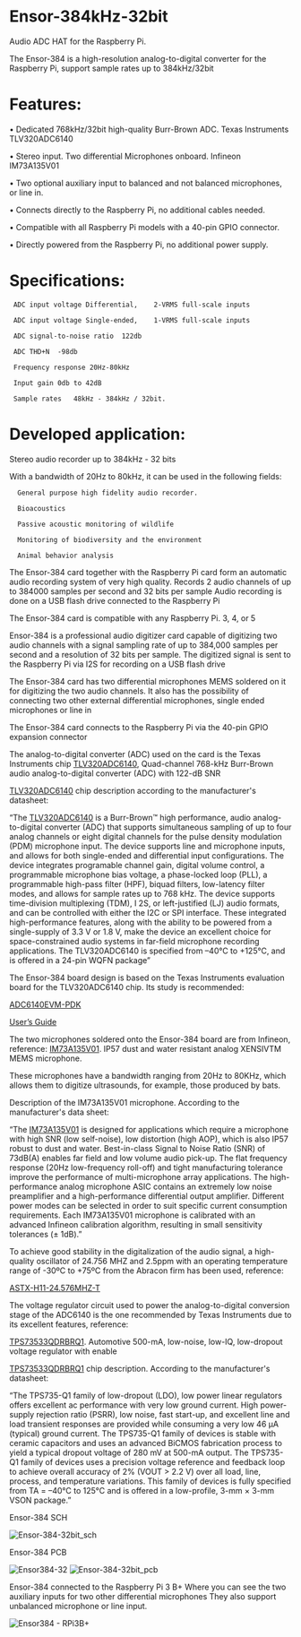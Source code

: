 # Ensor-384kHz-32bit

Audio ADC HAT for the Raspberry Pi.

The Ensor-384 is a high-resolution analog-to-digital converter for the Raspberry Pi, support sample rates up to 384kHz/32bit

# Features:

•	Dedicated 768kHz/32bit high-quality Burr-Brown ADC. Texas Instruments TLV320ADC6140

•	Stereo input. Two differential Microphones onboard. Infineon IM73A135V01

•	Two optional auxiliary input to balanced and not balanced microphones, or line in.

•	Connects directly to the Raspberry Pi, no additional cables needed.

•	Compatible with all Raspberry Pi models with a 40-pin GPIO connector.

•	Directly powered from the Raspberry Pi, no additional power supply.


# Specifications:


     ADC input voltage Differential,  	2-VRMS full-scale inputs	

     ADC input voltage Single-ended, 	1-VRMS full-scale inputs	

     ADC signal-to-noise ratio	122db	

     ADC THD+N	-98db	

     Frequency response	20Hz-80kHz	

     Input gain	0db to 42dB	

     Sample rates	48kHz - 384kHz / 32bit.	


# Developed application:

Stereo audio recorder up to 384kHz - 32 bits

With a bandwidth of 20Hz to 80kHz, it can be used in the following fields:


      General purpose high fidelity audio recorder.

      Bioacoustics

      Passive acoustic monitoring of wildlife

      Monitoring of biodiversity and the environment

      Animal behavior analysis


The Ensor-384 card together with the Raspberry Pi card form an automatic audio recording system of very high quality.
Records 2 audio channels of up to 384000 samples per second and 32 bits per sample
Audio recording is done on a USB flash drive connected to the Raspberry Pi

The Ensor-384 card is compatible with any Raspberry Pi. 3, 4, or 5

Ensor-384 is a professional audio digitizer card capable of digitizing two audio channels with a signal sampling rate of up to 384,000 samples per second and a resolution of 32 bits per sample. The digitized signal is sent to the Raspberry Pi via I2S for recording on a USB flash drive

The Ensor-384 card has two differential microphones MEMS soldered on it for digitizing the two audio channels. It also has the possibility of connecting two other external differential microphones, single ended microphones or line in


The Ensor-384 card connects to the Raspberry Pi via the 40-pin GPIO expansion connector

The analog-to-digital converter (ADC) used on the card is the Texas Instruments chip
[TLV320ADC6140](https://www.ti.com/product/TLV320ADC6140), Quad-channel 768-kHz Burr-Brown audio analog-to-digital converter (ADC) with 122-dB SNR

[TLV320ADC6140](https://www.ti.com/product/TLV320ADC6140) chip description according to the manufacturer's datasheet:


“The [TLV320ADC6140](https://www.ti.com/product/TLV320ADC6140) is a Burr-Brown™ high performance, audio analog-to-digital converter (ADC) that supports simultaneous sampling of up to four analog channels or eight digital channels for the pulse density modulation (PDM) microphone input. The device supports line and microphone inputs, and allows for both single-ended and differential input configurations. The device integrates programable channel gain, digital volume control, a programmable microphone bias voltage, a phase-locked loop (PLL), a programmable high-pass filter (HPF), biquad filters, low-latency filter modes, and allows for sample rates up to 768 kHz. The device supports time-division multiplexing (TDM), I 2S, or left-justified (LJ) audio formats, and can be controlled with either the I2C or SPI interface. These integrated high-performance features, along with the ability to be powered from a single-supply of 3.3 V or 1.8 V, make the device an excellent choice for space-constrained audio systems in far-field microphone recording applications. The TLV320ADC6140 is specified from –40°C to +125°C, and is offered in a 24-pin WQFN package”


The Ensor-384 board design is based on the Texas Instruments evaluation board
for the TLV320ADC6140 chip. Its study is recommended:

[ADC6140EVM-PDK](https://www.ti.com/tool/ADC6140EVM-PDK)

[User’s Guide](https://www.ti.com/lit/ug/sbau335/sbau335.pdf?ts=1729872619393&ref_url=https%253A%252F%252Fwww.ti.com%252Ftool%252FADC6140EVM-PDK)


The two microphones soldered onto the Ensor-384 board are from Infineon, reference:
[IM73A135V01](https://www.infineon.com/dgdl/Infineon-IM73A135-DataSheet-v01_00-EN.pdf?fileId=8ac78c8c7f2a768a017fadec36b84500). IP57 dust and water resistant analog XENSIVTM MEMS microphone.

These microphones have a bandwidth ranging from 20Hz to 80KHz, which allows them to digitize ultrasounds, for example, those produced by bats.


Description of the IM73A135V01 microphone. According to the manufacturer's data sheet:


“The [IM73A135V01](https://www.infineon.com/dgdl/Infineon-IM73A135-DataSheet-v01_00-EN.pdf?fileId=8ac78c8c7f2a768a017fadec36b84500) is designed for applications which require a microphone with high SNR (low self-noise), low distortion (high AOP), which is also IP57 robust to dust and water. Best-in-class Signal to Noise Ratio (SNR) of 73dB(A) enables far field and low volume audio pick-up. The flat frequency response (20Hz low-frequency roll-off) and tight manufacturing tolerance improve the performance of multi-microphone array applications. The high-performance analog microphone ASIC contains an extremely low noise preamplifier and a high-performance differential output amplifier. Different power modes can be selected in order to suit specific current consumption requirements. Each IM73A135V01 microphone is calibrated with an advanced Infineon calibration algorithm, resulting in small sensitivity tolerances (± 1dB).”

To achieve good stability in the digitalization of the audio signal, a high-quality oscillator of 24.756 MHZ and 2.5ppm with an operating temperature range of -30ºC to +75ºC from the Abracon firm has been used, reference:

[ASTX-H11-24.576MHZ-T](https://abracon.com/Oscillators/ASTX-H11.pdf)

The voltage regulator circuit used to power the analog-to-digital conversion stage of the ADC6140 is the one recommended by Texas Instruments due to its excellent features, reference:

[TPS73533QDRBRQ1](https://www.ti.com/product/TPS735-Q1). Automotive 500-mA, low-noise, low-IQ, low-dropout voltage regulator with enable

[TPS73533QDRBRQ1](https://www.ti.com/product/TPS735-Q1) chip description. According to the manufacturer's datasheet:

“The TPS735-Q1 family of low-dropout (LDO), low power linear regulators offers excellent ac performance with very low ground current. High power-supply rejection ratio (PSRR), low noise, fast start-up, and excellent line and load transient responses are provided while consuming a very low 46 µA (typical) ground current. The TPS735-Q1 family of devices is stable with ceramic capacitors and uses an advanced BiCMOS fabrication process to yield a typical dropout voltage of 280 mV at 500-mA output. The TPS735-Q1 family of devices uses a precision voltage reference and feedback loop to achieve overall accuracy of 2% (VOUT > 2.2 V) over all load, line, process, and temperature variations. This family of devices is fully specified from TA = –40°C to 125°C and is offered in a low-profile, 3-mm × 3-mm VSON package.”


Ensor-384 SCH

![Ensor-384-32bit_sch](https://github.com/user-attachments/assets/295f3e69-c7c7-405f-b348-3a96253d8a15)

Ensor-384 PCB
 
![Ensor384-32](https://github.com/user-attachments/assets/d96bebc5-13aa-4e0e-9e86-e9cfa4a97657)
![Ensor-384-32bit_pcb](https://github.com/user-attachments/assets/18768a3a-f827-424d-b6ae-bcc8b3611110)
 
Ensor-384 connected to the Raspberry Pi 3 B+
Where you can see the two auxiliary inputs
 for two other differential microphones
They also support unbalanced microphone or line input.


![Ensor384 - RPi3B+](https://github.com/user-attachments/assets/10ea50f8-09e6-45e2-ab53-ffa75a98457f)

 

